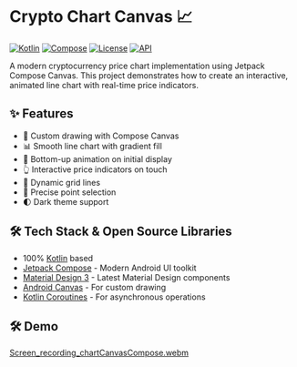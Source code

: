 # Crypto Chart Canvas 📈

[![Kotlin](https://img.shields.io/badge/Kotlin-1.9.0-purple.svg?logo=kotlin)](https://kotlinlang.org)
[![Compose](https://img.shields.io/badge/Compose-1.5.0-blue.svg?logo=jetpack-compose)](https://developer.android.com/jetpack/compose)
[![License](https://img.shields.io/badge/License-MIT-green.svg)](LICENSE)
[![API](https://img.shields.io/badge/API-24%2B-brightgreen.svg?style=flat)](https://android-arsenal.com/api?level=24)

A modern cryptocurrency price chart implementation using Jetpack Compose Canvas. This project demonstrates how to create an interactive, animated line chart with real-time price indicators.

## ✨ Features

- 🎨 Custom drawing with Compose Canvas
- 📊 Smooth line chart with gradient fill
- 💫 Bottom-up animation on initial display
- 👆 Interactive price indicators on touch
- 📏 Dynamic grid lines
- 🎯 Precise point selection
- 🌓 Dark theme support

## 🛠 Tech Stack & Open Source Libraries

- 100% [Kotlin](https://kotlinlang.org/) based
- [Jetpack Compose](https://developer.android.com/jetpack/compose) - Modern Android UI toolkit
- [Material Design 3](https://m3.material.io/) - Latest Material Design components
- [Android Canvas](https://developer.android.com/reference/android/graphics/Canvas) - For custom drawing
- [Kotlin Coroutines](https://github.com/Kotlin/kotlinx.coroutines) - For asynchronous operations

## 🛠 Demo

  [Screen_recording_chartCanvasCompose.webm](https://github.com/user-attachments/assets/5a1b0d29-4e90-48f6-967d-5151afc66deb)

